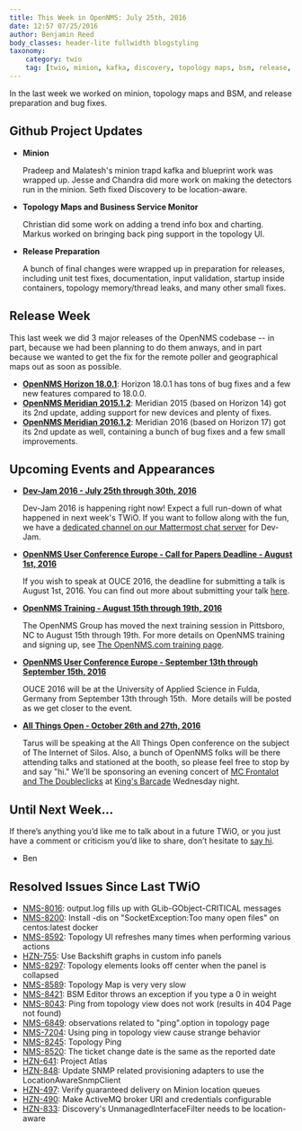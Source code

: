 ```yaml
---
title: This Week in OpenNMS: July 25th, 2016
date: 12:57 07/25/2016
author: Benjamin Reed
body_classes: header-lite fullwidth blogstyling
taxonomy:
    category: twio
    tag: [twio, minion, kafka, discovery, topology maps, bsm, release, horizon, opennms horizon, meridian, opennms meridian, dev-jam, ouce, training, all things open, ato, mc frontalot, the doubleclicks, kings barcade]
---
```


In the last week we worked on minion, topology maps and BSM, and release preparation and bug fixes.

<!-- git log --all --no-merges --since='2016-07-18 00:00:00' --until='2016-07-25 00:00:00' --format='%Cblue%ai %Cgreen%aN %Cred%d %Creset%s %Cblue(%H)'  | sort | less -R -->

Github Project Updates
----------------------

* __Minion__

  Pradeep and Malatesh's minion trapd kafka and blueprint work was wrapped up.  Jesse and Chandra did more work on making the detectors run in the minion.  Seth fixed Discovery to be location-aware.

* __Topology Maps and Business Service Monitor__

  Christian did some work on adding a trend info box and charting.  Markus worked on bringing back ping support in the topology UI.

* __Release Preparation__

  A bunch of final changes were wrapped up in preparation for releases, including unit test fixes, documentation, input validation, startup inside containers, topology memory/thread leaks, and many other small fixes.

Release Week
------------

This last week we did 3 major releases of the OpenNMS codebase -- in part, because we had been planning to do them anways, and in part because we wanted to get the fix for the remote poller and geographical maps out as soon as possible.

* __[OpenNMS Horizon 18.0.1](../../02.releases/2016-07-21-opennms-horizon-18.0.1/item.md)__: Horizon 18.0.1 has tons of bug fixes and a few new features compared to 18.0.0.
* __[OpenNMS Meridian 2015.1.2](http://meridian.opennms.com/releasenotes/2015/latest/#_release_meridian_2015_1_2)__: Meridian 2015 (based on Horizon 14) got its 2nd update, adding support for new devices and plenty of fixes.
* __[OpenNMS Meridian 2016.1.2](http://meridian.opennms.com/releasenotes/2016/latest/#_release_2016_1_2)__: Meridian 2016 (based on Horizon 17) got its 2nd update as well, containing a bunch of bug fixes and a few small improvements.

Upcoming Events and Appearances
-------------------------------

* **[Dev-Jam 2016 - July 25th through 30th, 2016](https://www.opennms.org/wiki/Dev-Jam_2016)**

  Dev-Jam 2016 is happening right now!  Expect a full run-down of what happened in next week's TWiO.  If you want to follow along with the fun, we have a [dedicated channel on our Mattermost chat server](https://chat.opennms.com/opennms/channels/dev-jam) for Dev-Jam.

* __[OpenNMS User Conference Europe - Call for Papers Deadline - August 1st, 2016](http://www.opennms.eu/2016/06/call-for-papers-ouce-2016/)__

  If you wish to speak at OUCE 2016, the deadline for submitting a talk is August 1st, 2016.  You can find out more about submitting your talk [here](http://www.opennms.eu/2016/06/call-for-papers-ouce-2016/).

* __[OpenNMS Training - August 15th through 19th, 2016](http://www.opennms.com/training)__

  The OpenNMS Group has moved the next training session in Pittsboro, NC to August 15th through 19th.  For more details on OpenNMS training and signing up, see [The OpenNMS.com training page](http://www.opennms.com/training/).

* __[OpenNMS User Conference Europe - September 13th through September 15th, 2016](https://ouce.opennms.eu)__

  OUCE 2016 will be at the University of Applied Science in Fulda, Germany from September 13th through 15th.  More details will be posted as we get closer to the event.

* __[All Things Open - October 26th and 27th, 2016](https://allthingsopen.org/)__

  Tarus will be speaking at the All Things Open conference on the subject of The Internet of Silos.  Also, a bunch of OpenNMS folks will be there attending talks and stationed at the booth, so please feel free to stop by and say "hi."  We'll be sponsoring an evening concert of [MC Frontalot and The Doubleclicks](http://www.adventuresinoss.com/2016/07/05/mc-frontalot-and-the-doubleclicks-at-all-things-open/) at [King's Barcade](http://www.kingsbarcade.com/) Wednesday night.

Until Next Week…
----------------

If there’s anything you’d like me to talk about in a future TWiO, or you just have a comment or criticism you’d like to share, don’t hesitate to [say hi](mailto:twio@opennms.org).

- Ben

Resolved Issues Since Last TWiO
-------------------------------

* [NMS-8016](http://issues.opennms.org/browse/NMS-8016): output.log fills up with GLib-GObject-CRITICAL messages
* [NMS-8200](http://issues.opennms.org/browse/NMS-8200): Install -dis on "SocketException:Too many open files" on centos:latest docker
* [NMS-8592](http://issues.opennms.org/browse/NMS-8592): Topology UI refreshes many times when performing various actions
* [HZN-755](http://issues.opennms.org/browse/HZN-755): Use Backshift graphs in custom info panels
* [NMS-8297](http://issues.opennms.org/browse/NMS-8297): Topology elements looks off center when the panel is collapsed
* [NMS-8589](http://issues.opennms.org/browse/NMS-8589): Topology Map is very very slow
* [NMS-8421](http://issues.opennms.org/browse/NMS-8421): BSM Editor throws an exception if you type a 0 in weight
* [NMS-8043](http://issues.opennms.org/browse/NMS-8043): Ping from topology view does not work (results in 404 Page not found)
* [NMS-6849](http://issues.opennms.org/browse/NMS-6849): observations related to "ping".option in topology page
* [NMS-7204](http://issues.opennms.org/browse/NMS-7204): Using ping in topology view cause strange behavior
* [NMS-8245](http://issues.opennms.org/browse/NMS-8245): Topology Ping
* [NMS-8520](http://issues.opennms.org/browse/NMS-8520): The ticket change date is the same as the reported date
* [HZN-641](http://issues.opennms.org/browse/HZN-641): Project Atlas
* [HZN-848](http://issues.opennms.org/browse/HZN-848): Update SNMP related provisioning adapters to use the LocationAwareSnmpClient
* [HZN-497](http://issues.opennms.org/browse/HZN-497): Verify guaranteed delivery on Minion location queues
* [HZN-490](http://issues.opennms.org/browse/HZN-490): Make ActiveMQ broker URI and credentials configurable
* [HZN-833](http://issues.opennms.org/browse/HZN-833): Discovery's UnmanagedInterfaceFilter needs to be location-aware

<!--
  http://issues.opennms.org/issues/?filter=13303
  :1,$s#^[^\t]*\t[^\t]*\t\([^\t]*\)\t#* [\1](http://issues.opennms.org/browse/\1): #
  :1,$s#[\t ]*$#\1#
-->
